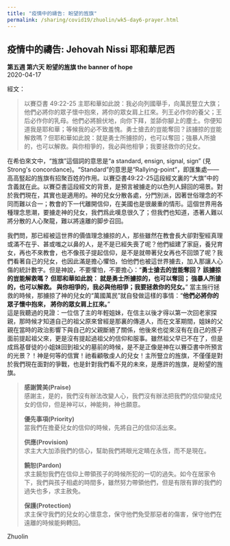 ```yaml
---
title: "疫情中的禱告: 盼望的旌旗"
permalink: /sharing/covid19/zhuolin/wk5-day6-prayer.html
---
```

## 疫情中的禱告: Jehovah Nissi 耶和華尼西

**第五週 第六天 盼望的旌旗 the banner of hope**  
2020-04-17  

經文：  
> 以賽亞書 49:22-25 主耶和華如此說：我必向列國舉手，向萬民豎立大旗；他們必將你的眾子懷中抱來，將你的眾女肩上扛來。列王必作你的養父；王后必作你的乳母。他們必將臉伏地，向你下拜，並舔你腳上的塵土。你便知道我是耶和華；等候我的必不致羞愧。勇士搶去的豈能奪回？該擄掠的豈能解救嗎？但耶和華如此說：就是勇士所擄掠的，也可以奪回；強暴人所搶的，也可以解救。與你相爭的，我必與他相爭；我要拯救你的兒女。    

在希伯來文中，“旌旗”這個詞的意思是“a standard, ensign, signal, sign” (見Strong's concordance)。“Standard”的意思是“Rallying-point”，即匯集處——高高竪起的旌旗有招聚百姓的作用。以賽亞書49:22-25這段經文裏的“大旗”中的含義就在此。以賽亞書這段經文的背景，是預言被擄走的以色列人歸回的場景。對於我們現在，其實也是適用的。神的兒女分散各處，分門別派，因著世俗理念的不同而難以合一；教會的下一代離開信仰，在美國也是很嚴重的情形。這個世界用各種理念思潮，要擄走神的兒女，我們爲此嘆息很久了；但我們也知道，憑著人難以將分散的人心聚龍，難以將遠離的脚步召回。  

我們問，那已經被這世界的價值理念擄掠的人，那些雖然在教會長大卻對聖經真理或滿不在乎、甚或嗤之以鼻的人，是不是已經失喪了呢？他們組建了家庭，養兒育女，再也不來教會，也不像孩子提起信仰，是不是就帶著兒女再也不回頭了呢？我們看著自己的兒女，也因此滿是擔心懼怕，怕他們也被這世界擄去，加入那讓人心傷的統計數字。但是神說，不要懼怕，不要擔心：“**勇士搶去的豈能奪回？ 該擄掠的豈能解救嗎？ 但耶和華如此說： 就是勇士所擄掠的，也可以奪回； 強暴人所搶的，也可以解救。 與你相爭的，我必與他相爭；我要拯救你的兒女。**” 當主施行拯救的時候，那擄掠了神的兒女的“萬國萬民”就自發做這樣的事情：“**他們必將你的眾子懷中抱來， 將你的眾女肩上扛來。**”  
  這是我聽過的見證：一位信了主的年輕姐妹，在信主以後才得以第一次回老家探親，那時候才知道自己的祖父原來曾經是那裏的傳道人，而在文革期間，姐妹的父親在當時的政治影響下與自己的父親斷絕了關係，他後來也從來沒有在自己的孩子面前提起祖父來，更是沒有提起過祖父的信仰和服事。雖然祖父早已不在了，但是成爲基督徒的小姐妹回到祖父的墓前的時候，是不是正像是神在以賽亞書中所預言的光景？！神是何等的信實！祂看顧敬虔人的兒女！主所豎立的旌旗，不僅僅是對於我們現在面對的爭戰，也是針對我們看不見的未來，是應許的旌旗，是盼望的旌旗。  

> **感謝贊美(Praise)**  
> 感謝主，是的，我們沒有辦法改變人心，我們沒有辦法把我們的信仰變成兒女的信仰，但是神可以，神能夠，神也願意。  
>  
> **優先事項(Priority)**  
> 當我們在擔憂兒女的信仰的時候，先將自己的信仰活出來。  
>  
> **供應(Provision)**  
> 求主大大加添我們的信心，幫助我們將眼光定睛在永恆，而不是現在。  
>  
> **饒恕(Pardon)**  
> 求主饒恕我們在信仰上帶領孩子的時候所犯的一切的過失。如今在居家令下，我們與孩子相處的時間多，雖然努力帶領他們，但是有限有罪的我們的過失也多，求主赦免。  
>  
> **保護(Protection)**  
> 求主保守我們的兒女的心懷意念，保守他們免受那惡者的傷害，保守他們在遠離的時候能夠轉回。  

Zhuolin  
